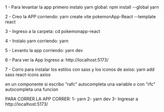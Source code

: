 1 - Para levantar la app primero instalo yarn global: npm install --global yarn

2 - Creo la APP corriendo: yarn create vite pokemonApp-React --template react

3 - Ingreso a la carpeta: cd pokemonapp-react

4 - Instalo yarn corriendo: yarn 

5 - Levanto la app corriendo: yarn dev

6 - Para ver la App Ingreso a: http://localhost:5173/ 

7 - Corro para instalar los estilos con sass y los iconos de axios: yarn add sass react-icons axios

en un componente si escribo "rafc" autocompleta una variable o con "rfc" autocompleta una funcion

PARA CORRER LA APP CORRER: 
1- yarn 
2- yarn dev
3- Ingresar a http://localhost:5173/